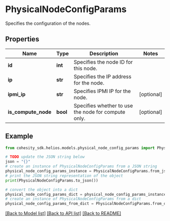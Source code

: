 # PhysicalNodeConfigParams

Specifies the configuration of the nodes.

## Properties

Name | Type | Description | Notes
------------ | ------------- | ------------- | -------------
**id** | **int** | Specifies the node ID for this node. | 
**ip** | **str** | Specifies the IP address for the node. | 
**ipmi_ip** | **str** | Specifies IPMI IP for the node. | [optional] 
**is_compute_node** | **bool** | Specifies whether to use the node for compute only. | [optional] 

## Example

```python
from cohesity_sdk.helios.models.physical_node_config_params import PhysicalNodeConfigParams

# TODO update the JSON string below
json = "{}"
# create an instance of PhysicalNodeConfigParams from a JSON string
physical_node_config_params_instance = PhysicalNodeConfigParams.from_json(json)
# print the JSON string representation of the object
print(PhysicalNodeConfigParams.to_json())

# convert the object into a dict
physical_node_config_params_dict = physical_node_config_params_instance.to_dict()
# create an instance of PhysicalNodeConfigParams from a dict
physical_node_config_params_from_dict = PhysicalNodeConfigParams.from_dict(physical_node_config_params_dict)
```
[[Back to Model list]](../README.md#documentation-for-models) [[Back to API list]](../README.md#documentation-for-api-endpoints) [[Back to README]](../README.md)



